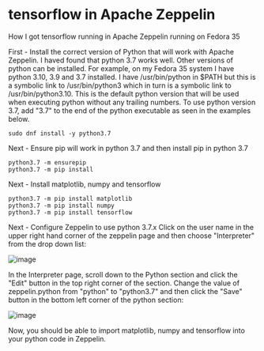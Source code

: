# tensorflow in Apache Zeppelin
How I got tensorflow running in Apache Zeppelin running on Fedora 35

First - Install the correct version of Python that will work with Apache Zeppelin. I haved found that python 3.7 works well. Other versions of python can be installed. For example, on my Fedora 35 system I have python 3.10, 3.9 and 3.7 installed. I have /usr/bin/python in $PATH but this is a symbolic link to /usr/bin/python3 which in turn is a symbolic link to /usr/bin/python3.10. This is the default python version that will be used when executing python without any trailing numbers.  To use python version 3.7, add "3.7" to the end of the python executable as seen in the examples below.
```
sudo dnf install -y python3.7
```
Next - Ensure pip will work in python 3.7 and then install pip in python 3.7
```
python3.7 -m ensurepip
python3.7 -m pip install
```
Next - Install matplotlib, numpy and tensorflow
```
python3.7 -m pip install matplotlib
python3.7 -m pip install numpy
python3.7 -m pip install tensorflow
```
Next - Configure Zeppelin to use python 3.7.x
Click on the user name in the upper right hand corner of the zeppelin page and then choose "Interpreter" from the drop down list:

![image](https://user-images.githubusercontent.com/19158771/160841566-e73e4db6-f4d0-4944-9cb9-c9d2fe7f7e96.png)

In the Interpreter page, scroll down to the Python section and click the "Edit" button in the top right corner of the section. Change the value of zeppelin.python from "python" to "python3.7" and then click the "Save" button in the bottom left corner of the python section:

![image](https://user-images.githubusercontent.com/19158771/160842452-388cca15-515d-4640-9c37-baacbd330f91.png)

Now, you should be able to import matplotlib, numpy and tensorflow into your python code in Zeppelin. 
